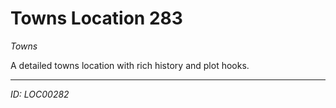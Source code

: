 # Towns Location 283

*Towns*

A detailed towns location with rich history and plot hooks.

---
*ID: LOC00282*